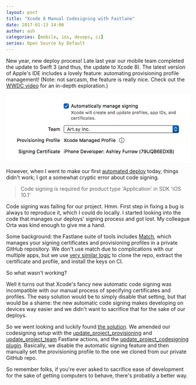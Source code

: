 ```yaml
---
layout: post
title: "Xcode 8 Manual Codesigning with Fastlane"
date: 2017-01-13 14:00
author: ash
categories: [mobile, ios, devops, ci]
series: Open Source by Default
---
```


New year, new deploy process! Late last year our mobile team completed the update to Swift 3 (and thus, the update to Xcode 8). The latest version of Apple's IDE includes a lovely feature: automating provisioning profile management! (Note: not sarcasm, the feature is really nice. Check out the [WWDC video](https://developer.apple.com/videos/play/wwdc2016/401/) for an in-depth exploration.)

![Automatic code signing settings](/images/2017-01-13-xcode-8-fastlane-codesigning/xcode-screenshot.png)

However, when I went to make our first [automated deploy](http://artsy.github.io/blog/2015/12/15/Automating-Testflight-Deploys/) today, things didn't work; I got a somewhat cryptic error about code signing.

<!-- more -->

> Code signing is required for product type 'Application' in SDK 'iOS 10.1'

Code signing was failing for our project. Hmm. First step in fixing a bug is always to reproduce it, which I could do locally. I started looking into the code that manages our deploys' signing process and got lost. My colleague Orta was kind enough to give me a hand.

Some background: the Fastlane suite of tools includes [Match](https://github.com/fastlane/fastlane/tree/master/match), which manages your signing certificates and provisioning profiles in a private GitHub repository. We don't use match due to complications with our multiple apps, but we use [very similar logic](https://github.com/artsy/eigen/blob/608f60860165dd9b3c376da00492a3cb36bf5214/fastlane/Fastfile#L95-L130) to clone the repo, extract the certificate and profile, and install the keys on CI.

So what wasn't working?

Well it turns out that Xcode's fancy new automatic code signing was incompatible with our manual process of specifying certificates and profiles. The easy solution would be to simply disable that setting, but that would be a shame: the new automatic code signing makes developing on devices way easier and we didn't want to sacrifice that for the sake of our deploys.

So we went looking and luckily found [the solution](https://github.com/artsy/eigen/pull/2104). We amended our codesigning setup with the [update_project_provisioning](https://docs.fastlane.tools/actions/#update_project_provisioning) and [update_project_team](https://docs.fastlane.tools/actions/#update_project_team) Fastlane actions, and the [update_project_codesigning plugin](https://github.com/hjanuschka/fastlane-plugin-update_project_codesigning). Basically, we disable the automatic signing feature and then manually set the provisioning profile to the one we cloned from our private GitHub repo.

So remember folks, if you're ever asked to sacrifice ease of development for the sake of getting computers to behave, there's probably a better way.
